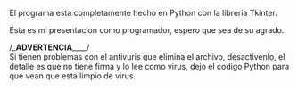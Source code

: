 El programa esta completamente hecho en Python con la libreria Tkinter. 

Esta es mi presentacion como programador, espero que sea de su agrado.

/\___________________________ADVERTENCIA______________________________/\
Si tienen problemas con el antivuris que elimina el archivo, desactivenlo,
el detalle es que no tiene firma y lo lee como virus, dejo el codigo 
Python para que vean que esta limpio de virus.

